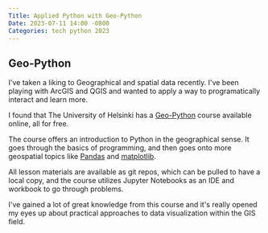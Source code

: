 ```yaml
---
Title: Applied Python with Geo-Python
Date: 2023-07-11 14:00 -0800
Categories: tech python 2023
---
```


## Geo-Python

I've taken a liking to Geographical and spatial data recently. I've been playing with ArcGIS and QGIS and wanted to apply a way to programatically interact and learn more.

I found that The University of Helsinki has a [Geo-Python](https://geo-python-site.readthedocs.io/en/latest/index.html) course available online, all for free. 

The course offers an introduction to Python in the geographical sense. It goes through the basics of programming, and then goes onto more geospatial topics like [Pandas](https://pandas.pydata.org/) and [matplotlib](https://matplotlib.org/).

All lesson materials are available as git repos, which can be pulled to have a local copy, and the course utilizes Jupyter Notebooks as an IDE and workbook to go through problems.

I've gained a lot of great knowledge from this course and it's really opened my eyes up about practical approaches to data visualization within the GIS field.

